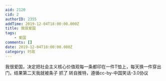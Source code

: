 ```yaml
---
aid: 2120
cid: 2
authorID: 2355
addTime: 2019-12-04T18:00:00.000Z
title: 我很爱国
tags:
    - 爱国
comments: []
date: 2019-12-04T18:00:00.000Z
category: 时政
---
```


我很爱国，决定把社会主义核心价值观每一条都印在一件T恤上，每天换一件穿出门，结果第二天我就被条子 抓了 转自推特，遵循cc-by-中国笑话-3.0协议
